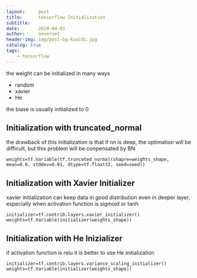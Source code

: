 ```yaml
---
layout:     post
title:      tensorflow Initialization
subtitle:   
date:       2020-04-03
author:     neverset
header-img: img/post-bg-kuaidi.jpg
catalog: true
tags:
    - tensorflow
---
```



the weight can be initialized in many ways

* random
* xavier
* He

the biase is usually initialized to 0

## Initialization with truncated_normal

the drawback of this initialization is that if nn is deep, the optimation will be difficult, but this problem will be conpensated by BN

    weights=tf.Variable(tf.truncated_normal(shapre=weights_shape, mean=0.0, stddev=0.01, dtype=tf.float32, seed=seed))

## Initialization with Xavier Initializer

xavier initialization can keep data in good distribution even in deeper layer, especially when activation function is sigmoid or tanh

    initializer=tf.contrib.layers.xavier_initializer()
    weights=tf.Variable(initializer(weights_shape))

## Initialization with He Inizializer

if activation function is relu it is better to use He initialization

    initializer=tf.contrib.layers.variance_scaling_initializer()
    weights=tf.Variable(initializer(weights_shape))